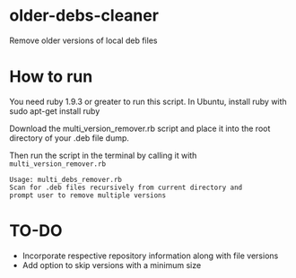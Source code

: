 # older-debs-cleaner
Remove older versions of local deb files

# How to run
You need ruby 1.9.3 or greater to run this script. In Ubuntu, install ruby with 
    sudo apt-get install ruby

Download the multi_version_remover.rb script and place it into the root directory of your .deb file dump. 

Then run the script in the terminal by calling it with `multi_version_remover.rb`


    Usage: multi_debs_remover.rb 
    Scan for .deb files recursively from current directory and
    prompt user to remove multiple versions
    
    
# TO-DO
- Incorporate respective repository information along with file versions
- Add option to skip versions with a minimum size

